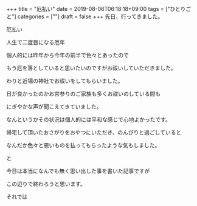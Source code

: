 +++
title = "厄払い"
date = 2019-08-06T06:18:18+09:00
tags = ["ひとりごと"]
categories = [""]
draft = false
+++
先日、行ってきました。

厄払い

人生で二度目になる厄年

個人的には昨年から今年の前半で色々とあったので

もう厄を落としていると思いたいのですがお祓いしていただきました。

わりと近場の神社でお祓いをしてもらいました。

日が良かったのかお宮参りのご家族も多くお祓いのしている間も

にぎやかな声が聞こえてきていました。

なんというかその状況は個人的には平和な感じで心地よかったです。

帰宅して頂いたおさがりをおやつにいただき、のんびりと過ごしていると

なんだか色々と悪いものを払ってもらったような気もしました。

と

今日は本当になんでも無く思い出した事を書いた記事ですが

この辺りで終わろうと思います。

それでは
